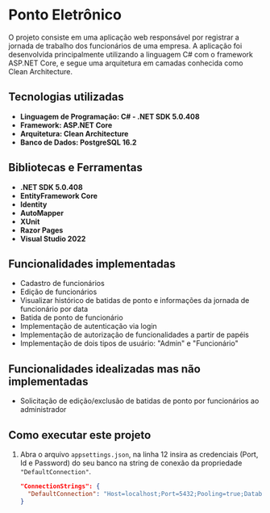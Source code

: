 # Ponto Eletrônico

O projeto consiste em uma aplicação web responsável por registrar a jornada de trabalho dos funcionários de uma empresa. A aplicação foi desenvolvida principalmente utilizando a linguagem C# com o framework ASP.NET Core, e segue uma arquitetura em camadas conhecida como Clean Architecture.

## Tecnologias utilizadas

- **Linguagem de Programação: C# - .NET SDK 5.0.408**
- **Framework: ASP.NET Core**
- **Arquitetura: Clean Architecture**
- **Banco de Dados: PostgreSQL 16.2**

## Bibliotecas e Ferramentas

- **.NET SDK 5.0.408**
- **EntityFramework Core**
- **Identity**
- **AutoMapper**
- **XUnit**
- **Razor Pages**
- **Visual Studio 2022**

## Funcionalidades implementadas

- Cadastro de funcionários
- Edição de funcionários
- Visualizar histórico de batidas de ponto e informações da jornada de funcionário por data
- Batida de ponto de funcionário
- Implementação de autenticação via login
- Implementação de autorização de funcionalidades a partir de papéis
- Implementação de dois tipos de usuário: "Admin" e "Funcionário"

## Funcionalidades idealizadas mas não implementadas

- Solicitação de edição/exclusão de batidas de ponto por funcionários ao administrador

## Como executar este projeto

1. Abra o arquivo `appsettings.json`, na linha 12 insira as credenciais (Port, Id e Password) do seu banco na string de conexão da propriedade `"DefaultConnection"`.

   ```json
   "ConnectionStrings": {
     "DefaultConnection": "Host=localhost;Port=5432;Pooling=true;Database=PontoEletronicoDB;User Id=postgres;Password=sua_senha;"
   }
   ```
